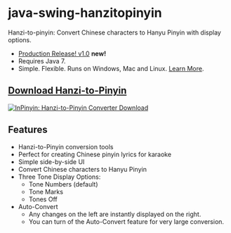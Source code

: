 java-swing-hanzitopinyin
========================

Hanzi-to-pinyin: Convert Chinese characters to Hanyu Pinyin with display options.

+ [Production Release! v1.0](https://github.com/pffy/java-swing-hanzitopinyin/releases) **new!**
+ Requires Java 7.
+ Simple. Flexible. Runs on Windows, Mac and Linux. [Learn More](#features). 

## [Download Hanzi-to-Pinyin](https://github.com/pffy/java-swing-hanzitopinyin/releases) ##

[![InPinyin: Hanzi-to-Pinyin Converter Download](https://raw.githubusercontent.com/pffy/docs/master/screenshots/screenshot-pffy-java-swing-hanzitopinyin1-tonemarks.png)](https://github.com/pffy/java-swing-hanzitopinyin/releases)

## Features ##

  + Hanzi-to-Pinyin conversion tools
  + Perfect for creating Chinese pinyin lyrics for karaoke
  + Simple side-by-side UI
  + Convert Chinese characters to Hanyu Pinyin
  + Three Tone Display Options:
    + Tone Numbers (default)
    + Tone Marks
    + Tones Off
  + Auto-Convert 
    + Any changes on the left are instantly displayed on the right.
    + You can turn of the Auto-Convert feature for very large conversion.
